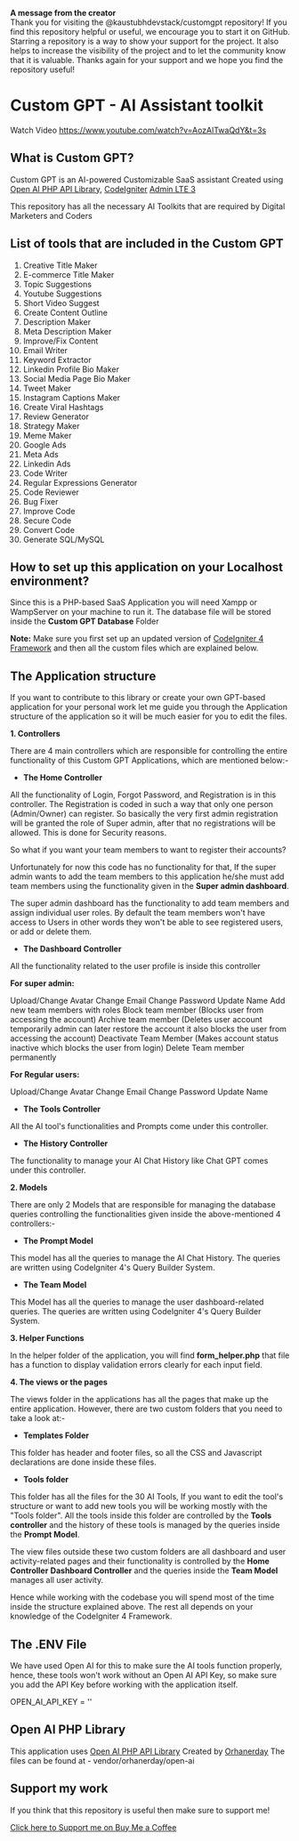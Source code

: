 <b>A message from the creator</b>
<br>
Thank you for visiting the @kaustubhdevstack/customgpt repository! If you find this repository helpful or useful, we encourage you to start it on GitHub. Starring a repository is a way to show your support for the project. It also helps to increase the visibility of the project and to let the community know that it is valuable. Thanks again for your support and we hope you find the repository useful!

# Custom GPT - AI Assistant toolkit 

Watch Video https://www.youtube.com/watch?v=AozAlTwaQdY&t=3s

## What is Custom GPT?

Custom GPT is an AI-powered Customizable SaaS assistant Created using [Open AI PHP API Library](https://github.com/orhanerday/open-ai), [CodeIgniter](https://codeigniter.com/download) [Admin LTE 3](https://adminlte.io/themes/v3/)

This repository has all the necessary AI Toolkits that are required by Digital Marketers and Coders

## List of tools that are included in the Custom GPT

01. Creative Title Maker
02. E-commerce Title Maker
03. Topic Suggestions
04. Youtube Suggestions
05. Short Video Suggest
06. Create Content Outline
07. Description Maker
08. Meta Description Maker
09. Improve/Fix Content
10. Email Writer
11. Keyword Extractor
12. Linkedin Profile Bio Maker
13. Social Media Page Bio Maker
14. Tweet Maker
15. Instagram Captions Maker
16. Create Viral Hashtags
17. Review Generator
18. Strategy Maker
19. Meme Maker
20. Google Ads
21. Meta Ads
22. Linkedin Ads
23. Code Writer
24. Regular Expressions Generator
25. Code Reviewer
26. Bug Fixer
27. Improve Code
28. Secure Code
29. Convert Code
30. Generate SQL/MySQL

## How to set up this application on your Localhost environment?

Since this is a PHP-based SaaS Application you will need Xampp or WampServer on your machine to run it. The database file will be stored inside the <b>Custom GPT Database</b> Folder

<b>Note:</b> Make sure you first set up an updated version of [CodeIgniter 4 Framework](https://codeigniter.com/download) and then all the custom files which are explained below.

## The Application structure 

If you want to contribute to this library or create your own GPT-based application for your personal work let me guide you through the Application structure of the application so it will be much easier for you to edit the files.

<b>1. Controllers</b>

There are 4 main controllers which are responsible for controlling the entire functionality of this Custom GPT Applications, which are mentioned below:-

- <b>The Home Controller</b>

All the functionality of Login, Forgot Password, and Registration is in this controller.
The Registration is coded in such a way that only one person (Admin/Owner) can register. So basically the very first admin registration will be granted the role of Super admin, after that no registrations will be allowed. This is done for Security reasons.

So what if you want your team members to want to register their accounts?

Unfortunately for now this code has no functionality for that, If the super admin wants to add the team members to this application he/she must add team members using the functionality given in the <b>Super admin dashboard</b>.

The super admin dashboard has the functionality to add team members and assign individual user roles.
By default the team members won't have access to Users in other words they won't be able to see registered users, or add or delete them.

- <b>The Dashboard Controller</b>

All the functionality related to the user profile is inside this controller

<b>For super admin:</b>

Upload/Change Avatar
Change Email
Change Password
Update Name
Add new team members with roles
Block team member (Blocks user from accessing the account)
Archive team member (Deletes user account temporarily admin can later restore the account it also blocks the user from accessing the account)
Deactivate Team Member (Makes account status inactive which blocks the user from login)
Delete Team member permanently

<b>For Regular users:</b>

Upload/Change Avatar
Change Email
Change Password
Update Name

- <b>The Tools Controller</b>

All the AI tool's functionalities and Prompts come under this controller.

- <b>The History Controller</b>

The functionality to manage your AI Chat History like Chat GPT comes under this controller.

<b>2. Models</b>

There are only 2 Models that are responsible for managing the database queries controlling the functionalities given inside the above-mentioned 4 controllers:-

- <b>The Prompt Model</b>

This model has all the queries to manage the AI Chat History. 
The queries are written using CodeIgniter 4's Query Builder System.

- <b>The Team Model</b>

This Model has all the queries to manage the user dashboard-related queries.
The queries are written using CodeIgniter 4's Query Builder System.

<b>3. Helper Functions</b>

In the helper folder of the application, you will find <b>form_helper.php</b> that file has a function to display validation errors clearly for each input field.

<b>4. The views or the pages </b>

The views folder in the applications has all the pages that make up the entire application. However, there are two custom folders that you need to take a look at:-

- <b>Templates Folder</b>

This folder has header and footer files, so all the CSS and Javascript declarations are done inside these files.

- <b>Tools folder</b>

This folder has all the files for the 30 AI Tools, If you want to edit the tool's structure or want to add new tools you will be working mostly with the "Tools folder". All the tools inside this folder are controlled by the <b>Tools controller</b> and the history of these tools is managed by the queries inside the <b>Prompt Model</b>.

The view files outside these two custom folders are all dashboard and user activity-related pages and their functionality is controlled by the <b>Home Controller</b> <b>Dashboard Controller</b> and the queries inside the <b>Team Model</b> manages all user activity.

Hence while working with the codebase you will spend most of the time inside the structure explained above.
The rest all depends on your knowledge of the CodeIgniter 4 Framework.

## The .ENV File

We have used Open AI for this to make sure the AI tools function properly, hence, these tools won't work without an Open AI API Key, so make sure you add the API Key before working with the application itself. 

OPEN_AI_API_KEY = '' 

## Open AI PHP Library

This application uses [Open AI PHP API Library](https://github.com/orhanerday/open-ai) Created by [Orhanerday](https://github.com/orhanerday)
The files can be found at - vendor/orhanerday/open-ai

## Support my work

If you think that this repository is useful then make sure to support me!

[Click here to Support me on Buy Me a Coffee](https://www.buymeacoffee.com/stackui)
